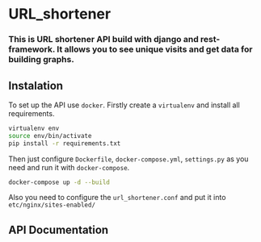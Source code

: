 # URL_shortener
### This is URL shortener API build with django and rest-framework. It allows you to see unique visits and get data for building graphs.
## Instalation
To set up the API use `docker`. Firstly create a `virtualenv` and install all requirements.
```bash
virtualenv env
source env/bin/activate
pip install -r requirements.txt
```
Then just configure `Dockerfile`, `docker-compose.yml`, `settings.py` as you need and run it with `docker-compose`.
```bash
docker-compose up -d --build
```
Also you need to configure the `url_shortener.conf` and put it into `etc/nginx/sites-enabled/`
## API Documentation
